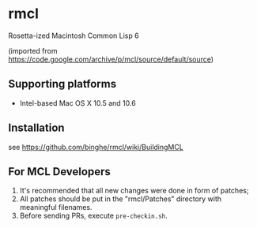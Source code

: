 # rmcl
Rosetta-ized Macintosh Common Lisp 6

(imported from
https://code.google.com/archive/p/mcl/source/default/source)

## Supporting platforms

- Intel-based Mac OS X 10.5 and 10.6

## Installation

see https://github.com/binghe/rmcl/wiki/BuildingMCL

## For MCL Developers

1. It's recommended that all new changes were done in form of patches;
2. All patches should be put in the "rmcl/Patches" directory with
meaningful filenames.
3. Before sending PRs, execute `pre-checkin.sh`.

